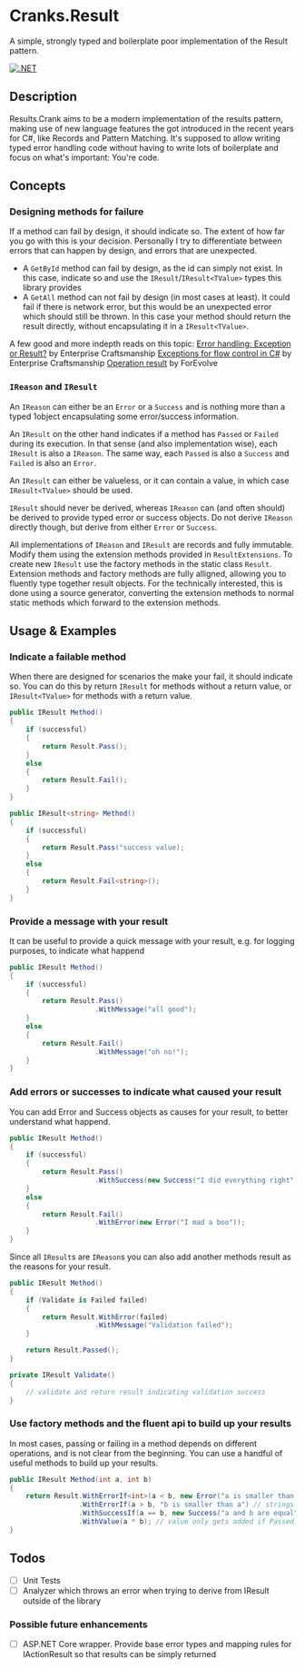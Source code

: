 ﻿# Cranks.Result
A simple, strongly typed and boilerplate poor implementation of the Result pattern.

[![.NET](https://github.com/crazycrank/Cranks.Result/actions/workflows/dotnet.yml/badge.svg?branch=master)](https://github.com/crazycrank/Cranks.Result/actions/workflows/dotnet.yml)

## Description

Results.Crank aims to be a modern implementation of the results pattern, making use of new language features the got introduced in the recent years for C#, like Records and Pattern Matching.
It's supposed to allow writing typed error handling code without having to write lots of boilerplate and focus on what's important: You're code.

## Concepts

### Designing methods for failure
If a method can fail by design, it should indicate so.
The extent of how far you go with this is your decision.
Personally I try to differentiate between errors that can happen by design, and errors that are unexpected.
* A `GetById` method can fail by design, as the id can simply not exist. In this case, indicate so and use the `IResult`/`IResult<TValue>` types this library provides
* A `GetAll` method can not fail by design (in most cases at least). It could fail if there is network error, but this would be an unexpected error which should still be thrown. In this case your method should return the result directly, without encapsulating it in a `IResult<TValue>`.

A few good and more indepth reads on this topic:
[Error handling: Exception or Result?](https://enterprisecraftsmanship.com/posts/error-handling-exception-or-result/) by Enterprise Craftsmanship
[Exceptions for flow control in C#](https://enterprisecraftsmanship.com/posts/exceptions-for-flow-control/) by Enterprise Craftsmanship
[Operation result](https://www.forevolve.com/en/articles/2018/03/19/operation-result/) by ForEvolve

### `IReason` and `IResult`
An `IReason` can either be an `Error` or a `Success` and is nothing more than a typed 1object encapsulating some error/success information.

An `IResult` on the other hand indicates if a method has `Passed` or `Failed` during its execution.
In that sense (and also implementation wise), each `IResult` is also a `IReason`.
The same way, each `Passed` is also a `Success` and `Failed` is also an `Error`.

An `IResult` can either be valueless, or it can contain a value, in which case `IResult<TValue>` should be used.

`IResult` should never be derived, whereas `IReason` can (and often should) be derived to provide typed error or success objects.
Do not derive `IReason` directly though, but derive from either `Error` or `Success`.

All implementations of `IReason` and `IResult` are records and fully immutable.
Modify them using the extension methods provided in `ResultExtensions`.
To create new `IResult` use the factory methods in the static class `Result`.
Extension methods and factory methods are fully alligned, allowing you to fluently type together result objects.
For the technically interested, this is done using a source generator, converting the extension methods to normal static methods which forward to the extension methods.

## Usage & Examples

### Indicate a failable method
When there are designed for scenarios the make your fail, it should indicate so.
You can do this by return `IResult` for methods without a return value, or `IResult<TValue>` for methods with a return value.
```csharp
public IResult Method()
{
    if (successful)
    {
        return Result.Pass();
    }
    else
    {
        return Result.Fail();
    }
}

public IResult<string> Method()
{
    if (successful)
    {
        return Result.Pass("success value);
    }
    else
    {
        return Result.Fail<string>();
    }
}
```

### Provide a message with your result
It can be useful to provide a quick message with your result, e.g. for logging purposes, to indicate what happend
```csharp
public IResult Method()
{
    if (successful)
    {
        return Result.Pass()
                     .WithMessage("all good");
    }
    else
    {
        return Result.Fail()
                     .WithMessage("oh no!");
    }
}
```

### Add errors or successes to indicate what caused your result
You can add Error and Success objects as causes for your result, to better understand what happend.
```csharp
public IResult Method()
{
    if (successful)
    {
        return Result.Pass()
                     .WithSuccess(new Success("I did everything right"));
    }
    else
    {
        return Result.Fail()
                     .WithError(new Error("I mad a boo"));
    }
}
```

Since all `IResult`s are `IReason`s you can also add another methods result as the reasons for your result.
```csharp
public IResult Method()
{
    if (Validate is Failed failed)
    {
        return Result.WithError(failed)
                     .WithMessage("Validation failed");
    }

    return Result.Passed();
}

private IResult Validate()
{
    // validate and return result indicating validation success
}
```

### Use factory methods and the fluent api to build up your results
In most cases, passing or failing in a method depends on different operations, and is not clear from the beginning.
You can use a handful of useful methods to build up your results.
```csharp
public IResult Method(int a, int b)
{
    return Result.WithErrorIf<int>(a < b, new Error("a is smaller than b"))
                 .WithErrorIf(a > b, "b is smaller than a") // strings get casted to Error/Success records if appropriate
                 .WithSuccessIf(a == b, new Success("a and b are equal"))
                 .WithValue(a * b); // value only gets added if Passed. In Failed scenarios it gets dropped.
}
```

## Todos
- [ ] Unit Tests
- [ ] Analyzer which throws an error when trying to derive from IResult outside of the library

### Possible future enhancements
- [ ] ASP.NET Core wrapper. Provide base error types and mapping rules for IActionResult so that results can be simply returned
